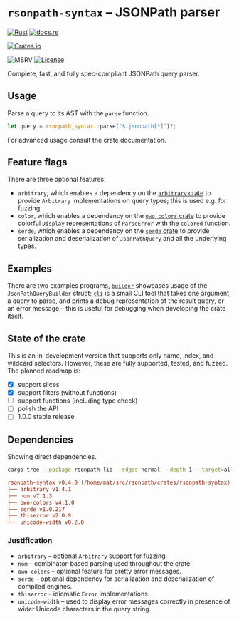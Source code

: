 # `rsonpath-syntax` &ndash; JSONPath parser

[![Rust](https://github.com/V0ldek/rsonpath/actions/workflows/rust.yml/badge.svg)](https://github.com/V0ldek/rsonpath/actions/workflows/rust.yml)
[![docs.rs](https://img.shields.io/docsrs/rsonpath-syntax?logo=docs.rs)](https://docs.rs/crate/rsonpath-syntax/latest)

[![Crates.io](https://img.shields.io/crates/v/rsonpath-syntax?logo=docs.rs)](https://crates.io/crates/rsonpath-syntax)

![MSRV](https://img.shields.io/badge/msrv-v1.67.1-orange?logo=rust "Minimum Supported Rust Version for `rsonpath-syntax`")
[![License](https://img.shields.io/crates/l/rsonpath)](https://choosealicense.com/licenses/mit/)

Complete, fast, and fully spec-compliant JSONPath query parser.

## Usage

Parse a query to its AST with the `parse` function.

```rust
let query = rsonpath_syntax::parse("$.jsonpath[*]")?;
```

For advanced usage consult the crate documentation.

## Feature flags

There are three optional features:

- `arbitrary`, which enables a dependency on the [`arbitrary` crate](https://docs.rs/arbitrary/latest/arbitrary/) to provide `Arbitrary` implementations on query types; this is used e.g. for fuzzing.
- `color`, which enables a dependency on the [`owo_colors` crate](https://docs.rs/owo-colors/latest/owo_colors/) to provide colorful `Display` representations of `ParseError` with the `colored` function.
- `serde`, which enables a dependency on the [`serde` crate](https://docs.rs/serde/latest/serde/) to provide serialization and deserialization of `JsonPathQuery` and all the underlying types.

## Examples

There are two examples programs, [`builder`](./examples/builder.rs) showcases usage of the `JsonPathQueryBuilder`
struct; [`cli`](./examples/cli.rs) is a small CLI tool that takes one argument, a query to parse, and prints a debug representation of the result query, or an error message &ndash; this is useful for debugging when developing the crate itself.

## State of the crate

This is an in-development version that supports only name, index, and wildcard selectors.
However, these are fully supported, tested, and fuzzed. The planned roadmap is:

- [x] support slices
- [x] support filters (without functions)
- [ ] support functions (including type check)
- [ ] polish the API
- [ ] 1.0.0 stable release

## Dependencies

Showing direct dependencies.

```bash
cargo tree --package rsonpath-lib --edges normal --depth 1 --target=all --all-features
```

<!-- rsonpath-syntax dependencies start -->
```ini
rsonpath-syntax v0.4.0 (/home/mat/src/rsonpath/crates/rsonpath-syntax)
├── arbitrary v1.4.1
├── nom v7.1.3
├── owo-colors v4.1.0
├── serde v1.0.217
├── thiserror v2.0.9
└── unicode-width v0.2.0
```
<!-- rsonpath-syntax dependencies end -->

### Justification

- `arbitrary` &ndash; optional `Arbitrary` support for fuzzing.
- `nom` &ndash; combinator-based parsing used throughout the crate.
- `owo-colors` &ndash; optional feature for pretty error messages.
- `serde` &ndash; optional dependency for serialization and deserialization of compiled engines.
- `thiserror` &ndash; idiomatic `Error` implementations.
- `unicode-width` &ndash; used to display error messages correctly in presence of wider Unicode characters in the query string.
